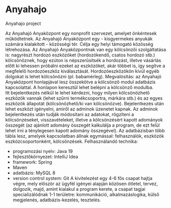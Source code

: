 # Anyahajo
Anyahajo project

Az   Anyahajó   Anyaközpont   egy   nonprofit   szervezet,   amelyet   önkéntesek
működtetnek.   Az   Anyahajó   Anyaközpont   egy   -   kisgyermekes   anyukák   számára
kialakított - közösségi tér. 
Célja egy helyi támogató közösség létrehozása.
Az   Anyahajó   Anyaközpontnak   van   egy   kölcsönzői   szolgáltatása   is:   nagyrészt
hordozó   eszközöket   (hordozókendő,   csatos   hordozó   stb.)   kölcsönöznek,   hogy
ezúton  is népszerűsítsék a hordozást, illetve vásárlás előtt ki lehessen próbálni
ezeket   az   eszközöket,   akár   többet   is,   így   segítve   a   megfelelő   hordozóeszköz
kiválasztását. Hordozóeszközökön kívül egyéb dolgokat is lehet kölcsönözni (pl.
babamérleg).
Megvalósítás:  az   Anyahajó   Anyaközpont   honlapjával   lesz   összekötve   a
kölcsönző   modul   adatbázis   kapcsolattal.   A   honlapon   keresztül   lehet   belépni   a
kölcsönző   modulba.   
Itt   bejelentkezés   nélkül   le   lehet   kérdezni,   hogy   milyen
kölcsönözhető eszközök vannak (lehet szűrni termékcsoportra, márkára stb.) és
az   egyes   eszközök   állapotát   (kölcsönözhető/ki   van   kölcsönözve).   Bejelentkezés
után   lehet   eszközt   igényelni,   amiről   az   adminok   üzenetet   kapnak.   Az   adminok
bejelentkezés   után   tudják   módosítani   az   adatokat,   rögzíteni   a   kölcsönzéseket,
visszavételeket, illetve a kölcsönzésért kapott adományok összegét (az ajánlott
adomány   összegét   kalkulálja   a   program,   de   ezt   felül   lehet   írni   a   ténylegesen
kapott adomány összegével).
Az   adatbázisban   több   tábla   lesz,   amelyek   kapcsolatban   állnak   egymással:
felhasználók, eszközök eszközcsoportonként, kölcsönzések.
Felhasználandó technika:
- programozási nyelv: Java 19
- fejlesztőkörnyezet: IntelliJ Idea
- framework: Spring
- Maven
- adatbázis: MySQL 8
- version control system: Git
A kivitelezést egy 4-6 fős csapat hajtja végre, mely először az ügyfél igényei
alapján   közösen   ötletel,   tervez,   dolgozik,   majd,   amint   kialakul   a   program
kerete,   a   csapat   tagjai   specializálódnak   1-1   területre:   kommunikáció,
alkalmazáslogika, külső megjelenés, adatbázis-kezelés, tesztelés.
